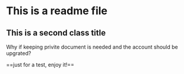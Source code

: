 # This is a readme file
## This is a second class title
Why if keeping privite document is needed and the account should be upgrated?

==just for a test, enjoy it!==
